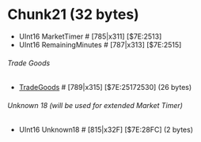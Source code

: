 ﻿# Chunk21 (32 bytes)

* UInt16 MarketTimer # [785|x311]  [$7E:2513]  
* UInt16 RemainingMinutes # [787|x313]  [$7E:2515]  

###### Trade Goods
* [TradeGoods](../Items/TradeGoods.md) # [789|x315]  [$7E:25172530]  (26 bytes)

###### Unknown 18 (will be used for extended Market Timer)
* UInt16 Unknown18 # [815|x32F]  [$7E:28FC]  (2 bytes)